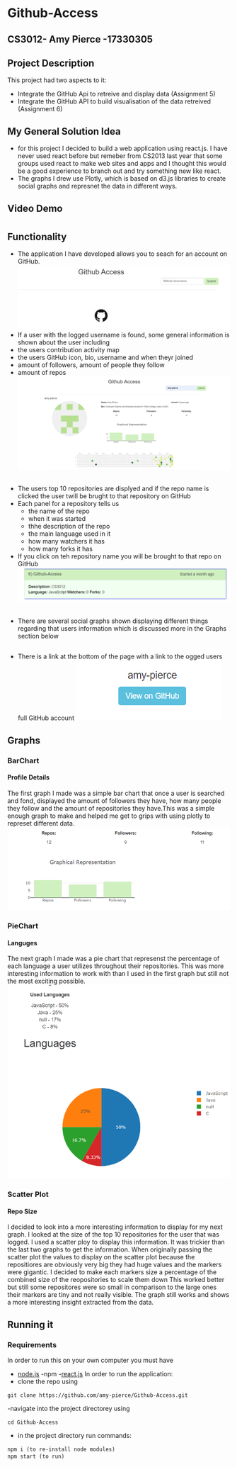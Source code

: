 # Github-Access
## CS3012- Amy Pierce -17330305

## Project Description
This project had two aspects to it:
- Integrate the GitHub Api to retreive and display data (Assignment 5)
- Integrate the GitHub API to build visualisation of the data retreived (Assignment 6)
## My General Solution Idea
- for this project I decided to build a web application using react.js. I have never used react before but  remeber from CS2013 last year that some groups used react to make web sites and apps and I thought this would be a good experience to branch out and try something new like react.
- The graphs I drew use Plotly, which is based on d3.js libraries to create social graphs and represnet the data in different ways.
## Video Demo
#
## Functionality
- The application I have developed allows you to seach for an account on GitHub. 
![alt text](https://github.com/amy-pierce/Github-Access/blob/master/screenshots/search.png)
- If a user with the logged username is found, some general information is shown about the user including 
 - the users contribution activity map
 - the users GitHub icon, bio, username and when theyr joined
 - amount of followers, amount of people they follow
 - amount of repos
![alt text](https://github.com/amy-pierce/Github-Access/blob/master/screenshots/general_info.png)
##
- The users top 10 repositories are displyed and if the repo name is clicked the user twill be brught to that repository on GitHub
- Each panel for a repository tells us 
  * the name of the repo
  * when it was started
  * thhe description of the repo
  * the main language used in it 
  * how many watchers it has
  * how many forks it has
- If you click on teh repository name you will be brought to that repo on GitHub
![alt text](https://github.com/amy-pierce/Github-Access/blob/master/screenshots/repo_info.png)
##
- There are several social graphs shown displaying different things regarding that users information which is discussed more in the Graphs section below
##
- There is a link at the bottom of the page with a link to the ogged users full GitHub account
![alt text](https://github.com/amy-pierce/Github-Access/blob/master/screenshots/link_to_GitHub.png)
## Graphs
### BarChart
#### Profile Details
The first graph I made was a simple bar chart that once a user is searched and fond, displayed the amount of followers they have, how many people they follow and the amount of repositories they have.This was a simple enough graph to make and helped me get to grips with using plotly to represet different data.
![alt text](https://github.com/amy-pierce/Github-Access/blob/master/screenshots/first_graph.png)

### PieChart
#### Languges
The next graph I made was a pie chart that represenst the percentage of each language a user utilizes throughout their repositories. This was more interesting information to work with than I used in the first graph but still not the most exciting possible.
![alt text](https://github.com/amy-pierce/Github-Access/blob/master/screenshots/language_piechart.png)


### Scatter Plot
#### Repo Size
I decided to look into a more interesting information to display for my next graph. I looked at the size of the top 10 repositories for the user that was logged. I used a scatter ploy to display this information. It was trickier than the last two graphs to get the information. When originally passing the scatter plot the values to display on the scatter plot because the repositiores are obviously very big they had huge values and the markers were gigantic. I decided to make each markers size a percentage of the combined size of the reopositories to scale them down This worked better but still some repositores were so small in comparison to the large ones their markers are tiny and not really visible. The graph still works and shows a more interesting insight extracted from the data.

## Running it
### Requirements
In order to run this on your own computer you must have
- [node.js](https://nodejs.org/en/download/)
-npm 
-[react.js](https://react-cn.github.io/react/downloads.html)
In order to run the application:
- clone the repo using 
```
git clone https://github.com/amy-pierce/Github-Access.git
```
-navigate into the project directorey using 
```
cd Github-Access
```
- in the project directory run commands:
```
npm i (to re-install node modules)
npm start (to run)
```




